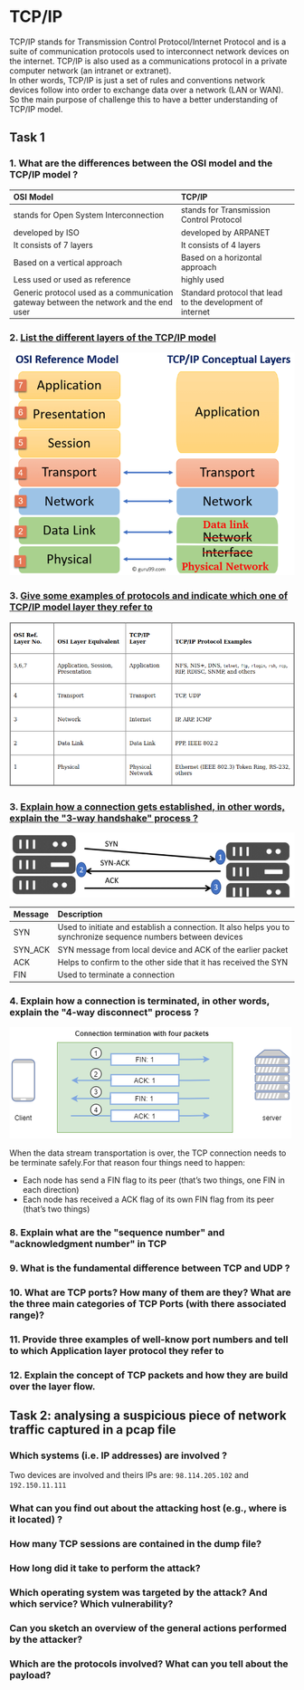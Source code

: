 # TCP/IP

TCP/IP stands for Transmission Control Protocol/Internet Protocol and is a suite
of communication protocols used to interconnect network devices on the internet. 
TCP/IP is also used as a communications protocol in a private computer network 
(an intranet or extranet).  
In other words, TCP/IP is just a set of rules and conventions network devices 
follow into order to exchange data over a network (LAN or WAN).  
So the main purpose of challenge this to have a better understanding of TCP/IP
model.

## Task 1


### 1. What are the differences between the OSI model and the TCP/IP model ?

|               OSI Model                |                TCP/IP                 |
|:---------------------------------------|:--------------------------------------|
| stands for Open System Interconnection | stands for Transmission Control Protocol |
| developed by ISO | developed by ARPANET |
| It consists of 7 layers | It consists of 4 layers |
| Based on a vertical approach | Based on a horizontal approach |
| Less used or used as reference | highly used |
| Generic protocol used as a communication gateway between the network and the end user | Standard protocol that lead to the development of internet |

### 2. [List the different layers of the TCP/IP model](https://www.guru99.com/difference-tcp-ip-vs-osi-model.html)

![TCP-IP](images/tcp_ip.png)

### 3. [Give some examples of protocols and indicate which one of TCP/IP model layer they refer to](https://docs.oracle.com/cd/E19455-01/806-0916/ipov-10/index.html)

![Protocols](images/protocols.png)

### 3. [Explain how a connection gets established, in other words, explain the "3-way handshake" process ?](https://www.guru99.com/tcp-3-way-handshake.html)

![Handshake](images/handshake.png)

|                  Message               |            Description              |
|:---------------------------------------|:------------------------------------|
| SYN | Used to initiate and establish a connection. It also helps you to synchronize sequence numbers between devices |
| SYN_ACK | SYN message from local device and ACK of the earlier packet |
| ACK | Helps to confirm to the other side that it has received the SYN |
| FIN | Used to terminate a connection |

### 4. Explain how a connection is terminated, in other words, explain the "4-way disconnect" process ?

![Connection Termination](images/termination.png)

When the data stream transportation is over, the TCP connection needs to be 
terminate safely.For that reason four things need to happen:

- Each node has send a FIN flag to its peer (that’s two things, one FIN in each direction)
- Each node has received a ACK flag of its own FIN flag from its peer (that’s two things)

### 8. Explain what are the "sequence number" and "acknowledgment number" in TCP

### 9. What is the fundamental difference between TCP and UDP ?

### 10. What are TCP ports? How many of them are they? What are the three main categories of TCP Ports (with there associated range)?

### 11. Provide three examples of well-know port numbers and tell to which Application layer protocol they refer to

### 12. Explain the concept of TCP packets and how they are build over the layer flow.


## Task 2: analysing a suspicious piece of network traffic captured in a pcap file

### Which systems (i.e. IP addresses) are involved ?

Two devices are involved and theirs IPs are: `98.114.205.102` and `192.150.11.111`

### What can you find out about the attacking host (e.g., where is it located) ? 

### How many TCP sessions are contained in the dump file?

### How long did it take to perform the attack?

### Which operating system was targeted by the attack? And which service? Which vulnerability?

### Can you sketch an overview of the general actions performed by the attacker? 

### Which are the protocols involved? What can you tell about the payload?
